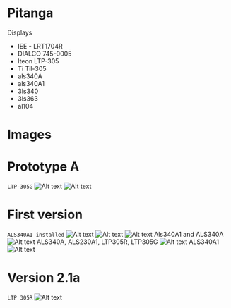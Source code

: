 # Pitanga
Displays 
- IEE - LRT1704R
- DIALCO 745-0005
- lteon LTP-305 
- Ti Til-305 
- als340A
- als340A1
- 3ls340 
- 3ls363
- al104


# Images 
# Prototype A 
```LTP-305G```
![Alt text](photo/jpeg/photo_5352913656670706168_y.jpeg)
![Alt text](photo/jpeg/photo_5352913656670706159_y.jpeg) 
# First version 
```ALS340A1 installed``` 
![Alt text](<photo/jpeg/IMG_4408 2.jpeg>)
![Alt text](<photo/jpeg/IMG_4409 2.jpeg>)
![Alt text](<photo/jpeg/IMG_4431 2.jpeg>)
Als340A1 and ALS340A
![Alt text](<photo/jpeg/IMG_4410 2.jpeg>)
ALS340A, ALS230A1, LTP305R, LTP305G
![Alt text](<photo/jpeg/IMG_4414 2.jpeg>)
ALS340A1
![Alt text](<photo/jpeg/IMG_4426 2.jpeg>)
# Version 2.1a
```LTP 305R```
![Alt text](<photo/jpeg/IMG_4559 2.jpeg>)
